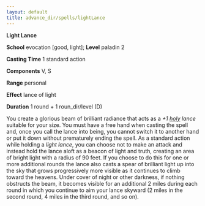 ```yaml
---
layout: default
title: advance_dir/spells/lightLance
---
```

 **Light Lance**

**School** evocation [good, light]; **Level** paladin 2

**Casting Time** 1 standard action

**Components** V, S

**Range** personal

**Effect** lance of light

**Duration** 1 round + 1 roun_dir/level (D)

You create a glorious beam of brilliant radiance that acts as a _+1 [holy](../../magicItem_dir/weapons#_weapons-holy) lance_ suitable for your size. You must have a free hand when casting the spell and, once you call the lance into being, you cannot switch it to another hand or put it down without prematurely ending the spell. As a standard action while holding a _light lance_, you can choose not to make an attack and instead hold the lance aloft as a beacon of light and truth, creating an area of bright light with a radius of 90 feet. If you choose to do this for one or more additional rounds the lance also casts a spear of brilliant light up into the sky that grows progressively more visible as it continues to climb toward the heavens. Under cover of night or other darkness, if nothing obstructs the beam, it becomes visible for an additional 2 miles during each round in which you continue to aim your lance skyward (2 miles in the second round, 4 miles in the third round, and so on).

